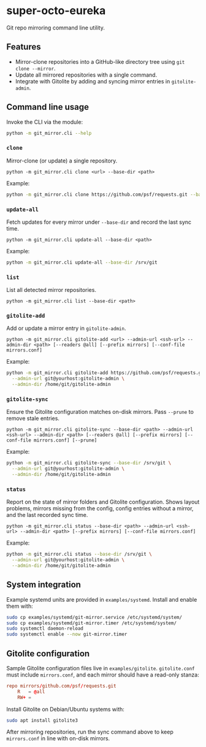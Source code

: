 # super-octo-eureka

Git repo mirroring command line utility.

## Features

- Mirror-clone repositories into a GitHub-like directory tree using `git clone --mirror`.
- Update all mirrored repositories with a single command.
- Integrate with Gitolite by adding and syncing mirror entries in `gitolite-admin`.

## Command line usage

Invoke the CLI via the module:

```bash
python -m git_mirror.cli --help
```

### `clone`
Mirror-clone (or update) a single repository.

```
python -m git_mirror.cli clone <url> --base-dir <path>
```
Example:

```bash
python -m git_mirror.cli clone https://github.com/psf/requests.git --base-dir /srv/git
```

### `update-all`
Fetch updates for every mirror under `--base-dir` and record the last sync time.

```
python -m git_mirror.cli update-all --base-dir <path>
```
Example:

```bash
python -m git_mirror.cli update-all --base-dir /srv/git
```

### `list`
List all detected mirror repositories.

```
python -m git_mirror.cli list --base-dir <path>
```

### `gitolite-add`
Add or update a mirror entry in `gitolite-admin`.

```
python -m git_mirror.cli gitolite-add <url> --admin-url <ssh-url> --admin-dir <path> [--readers @all] [--prefix mirrors] [--conf-file mirrors.conf]
```
Example:

```bash
python -m git_mirror.cli gitolite-add https://github.com/psf/requests.git \
  --admin-url git@yourhost:gitolite-admin \
  --admin-dir /home/git/gitolite-admin
```

### `gitolite-sync`
Ensure the Gitolite configuration matches on-disk mirrors. Pass `--prune` to remove stale entries.

```
python -m git_mirror.cli gitolite-sync --base-dir <path> --admin-url <ssh-url> --admin-dir <path> [--readers @all] [--prefix mirrors] [--conf-file mirrors.conf] [--prune]
```
Example:

```bash
python -m git_mirror.cli gitolite-sync --base-dir /srv/git \
  --admin-url git@yourhost:gitolite-admin \
  --admin-dir /home/git/gitolite-admin
```

### `status`
Report on the state of mirror folders and Gitolite configuration. Shows layout problems, mirrors missing from the config, config entries without a mirror, and the last recorded sync time.

```
python -m git_mirror.cli status --base-dir <path> --admin-url <ssh-url> --admin-dir <path> [--prefix mirrors] [--conf-file mirrors.conf]
```
Example:

```bash
python -m git_mirror.cli status --base-dir /srv/git \
  --admin-url git@yourhost:gitolite-admin \
  --admin-dir /home/git/gitolite-admin
```

## System integration

Example systemd units are provided in `examples/systemd`.
Install and enable them with:

```bash
sudo cp examples/systemd/git-mirror.service /etc/systemd/system/
sudo cp examples/systemd/git-mirror.timer /etc/systemd/system/
sudo systemctl daemon-reload
sudo systemctl enable --now git-mirror.timer
```

## Gitolite configuration

Sample Gitolite configuration files live in `examples/gitolite`.
`gitolite.conf` must include `mirrors.conf`, and each mirror should
have a read-only stanza:

```conf
repo mirrors/github.com/psf/requests.git
    R   = @all
    RW+ =
```

Install Gitolite on Debian/Ubuntu systems with:

```bash
sudo apt install gitolite3
```

After mirroring repositories, run the sync command above to keep
`mirrors.conf` in line with on-disk mirrors.
